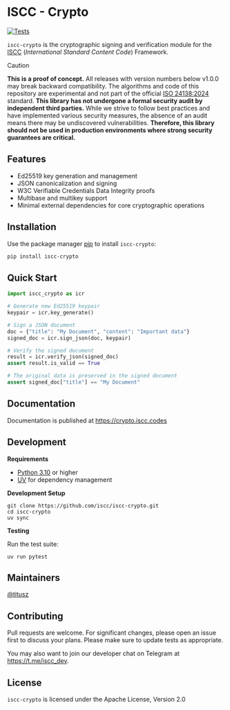 # ISCC - Crypto

[![Tests](https://github.com/iscc/iscc-crypto/actions/workflows/test.yml/badge.svg?branch=main)](https://github.com/iscc/iscc-crypto/actions/workflows/test.yml)

`iscc-crypto` is the cryptographic signing and verification module for the [ISCC](https://iscc.codes)
(*International Standard Content Code*) Framework.

> [!CAUTION]
> **This is a proof of concept.** All releases with version numbers below v1.0.0 may break backward
> compatibility. The algorithms and code of this repository are experimental and not part of the official
> [ISO 24138:2024](https://www.iso.org/standard/77899.html) standard. **This library has not undergone a formal
> security audit by independent third parties.** While we strive to follow best practices and have implemented
> various security measures, the absence of an audit means there may be undiscovered vulnerabilities.
> **Therefore, this library should not be used in production environments where strong security guarantees are
> critical.**

## Features

- Ed25519 key generation and management
- JSON canonicalization and signing
- W3C Verifiable Credentials Data Integrity proofs
- Multibase and multikey support
- Minimal external dependencies for core cryptographic operations

## Installation

Use the package manager [pip](https://pip.pypa.io/en/stable/) to install `iscc-crypto`:

```bash
pip install iscc-crypto
```

## Quick Start

```python
import iscc_crypto as icr

# Generate new Ed25519 keypair
keypair = icr.key_generate()

# Sign a JSON document
doc = {"title": "My Document", "content": "Important data"}
signed_doc = icr.sign_json(doc, keypair)

# Verify the signed document
result = icr.verify_json(signed_doc)
assert result.is_valid == True

# The original data is preserved in the signed document
assert signed_doc["title"] == "My Document"
```

## Documentation

Documentation is published at <https://crypto.iscc.codes>

## Development

**Requirements**

- [Python 3.10](https://www.python.org/) or higher
- [UV](https://docs.astral.sh/uv/) for dependency management

**Development Setup**

```shell
git clone https://github.com/iscc/iscc-crypto.git
cd iscc-crypto
uv sync
```

**Testing**

Run the test suite:

```shell
uv run pytest
```

## Maintainers

[@titusz](https://github.com/titusz)

## Contributing

Pull requests are welcome. For significant changes, please open an issue first to discuss your plans. Please
make sure to update tests as appropriate.

You may also want to join our developer chat on Telegram at <https://t.me/iscc_dev>.

## License

`iscc-crypto` is licensed under the Apache License, Version 2.0
